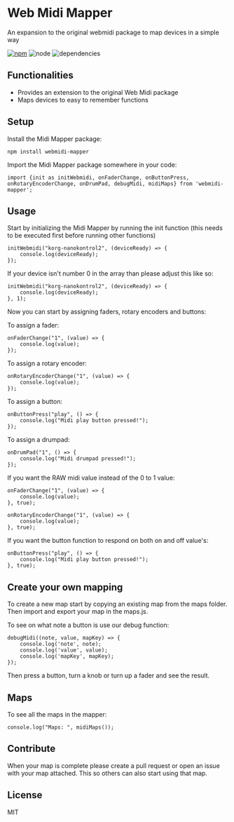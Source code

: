 # Web Midi Mapper

An expansion to the original webmidi package to map devices in a simple way 

[![npm](https://img.shields.io/npm/v/webmidi-mapper.svg)](https://www.npmjs.com/package/webmidi-mapper) ![node](https://img.shields.io/node/v/webmidi-mapper.svg) ![dependencies](https://david-dm.org/glenndehaan/webmidi-mapper.svg)

## Functionalities
* Provides an extension to the original Web Midi package
* Maps devices to easy to remember functions

## Setup
Install the Midi Mapper package:
```
npm install webmidi-mapper
```
Import the Midi Mapper package somewhere in your code:
```
import {init as initWebmidi, onFaderChange, onButtonPress, onRotaryEncoderChange, onDrumPad, debugMidi, midiMaps} from 'webmidi-mapper';
```

## Usage
Start by initializing the Midi Mapper by running the init function (this needs to be executed first before running other functions)
```
initWebmidi("korg-nanokontrol2", (deviceReady) => {
    console.log(deviceReady);
});
```

If your device isn't number 0 in the array than please adjust this like so:
```
initWebmidi("korg-nanokontrol2", (deviceReady) => {
    console.log(deviceReady);
}, 1);
```

Now you can start by assigning faders, rotary encoders and buttons:

To assign a fader:
```
onFaderChange("1", (value) => {
    console.log(value);
});
```

To assign a rotary encoder:
```
onRotaryEncoderChange("1", (value) => {
    console.log(value);
});
```

To assign a button:
```
onButtonPress("play", () => {
    console.log("Midi play button pressed!");
});
```

To assign a drumpad:
```
onDrumPad("1", () => {
    console.log("Midi drumpad pressed!");
});
```

If you want the RAW midi value instead of the 0 to 1 value:
```
onFaderChange("1", (value) => {
    console.log(value);
}, true);

onRotaryEncoderChange("1", (value) => {
    console.log(value);
}, true);
```

If you want the button function to respond on both on and off value's:
```
onButtonPress("play", () => {
    console.log("Midi play button pressed!");
}, true);
```

## Create your own mapping
To create a new map start by copying an existing map from the maps folder.
Then import and export your map in the maps.js.

To see on what note a button is use our debug function:
```
debugMidi((note, value, mapKey) => {
    console.log('note', note);
    console.log('value', value);
    console.log('mapKey', mapKey);
});
```

Then press a button, turn a knob or turn up a fader and see the result.

## Maps
To see all the maps in the mapper:
```
console.log("Maps: ", midiMaps());
```

## Contribute
When your map is complete please create a pull request or open an issue with your map attached.
This so others can also start using that map.

## License

MIT
